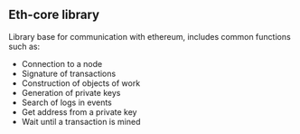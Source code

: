 ## Eth-core library

Library base for communication with ethereum, includes common functions such as:

* Connection to a node
* Signature of transactions
* Construction of objects of work
* Generation of private keys
* Search of logs in events
* Get address from a private key
* Wait until a transaction is mined